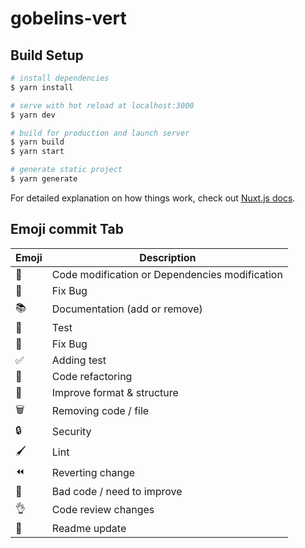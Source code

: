 # gobelins-vert

## Build Setup

```bash
# install dependencies
$ yarn install

# serve with hot reload at localhost:3000
$ yarn dev

# build for production and launch server
$ yarn build
$ yarn start

# generate static project
$ yarn generate
```
For detailed explanation on how things work, check out [Nuxt.js docs](https://nuxtjs.org).

## Emoji commit Tab
| Emoji      | Description |
| ---------- | ----------- |
| 🔧         | Code modification or Dependencies modification       |
| 🐞         | Fix Bug     |
| 📚         | Documentation (add or remove)    |
| 🐞         | Test        |
| 🚨         | Fix Bug     |
| ✅         | Adding test    |
| 🔨         | Code refactoring     |
| 🎨         | Improve format & structure    |
| 🗑         | Removing code / file     |
| 🔒         | Security        |
| 🖌         | Lint        |
| ⏪         | Reverting change        |
| 💩         | Bad code / need to improve        |
| 👌         | Code review changes        |
| 📄         | Readme update        |
